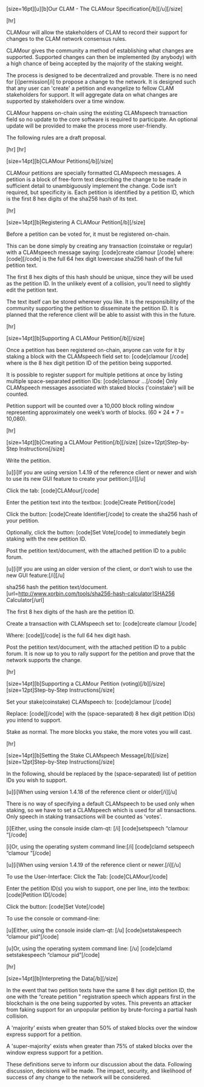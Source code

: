 [size=16pt][u][b]Our CLAM - The CLAMour Specification[/b][/u][/size]


[hr]

CLAMour will allow the stakeholders of CLAM to record their support for changes to the CLAM network consensus rules.

CLAMour gives the community a method of establishing what changes are supported. 
Supported changes can then be implemented (by anybody) with a high chance of being accepted by the majority of the staking weight.

The process is designed to be decentralized and provable.
There is no need for [i]permission[/i] to propose a change to the network.
It is designed such that any user can 'create' a petition and evangelize to fellow CLAM stakeholders for support.
It will aggregate data on what changes are supported by stakeholders over a time window.

CLAMour happens on-chain using the existing CLAMspeech transaction field so no update to the core software is required to participate. 
An optional update will be provided to make the process more user-friendly.

The following rules are a draft proposal.

[hr]
[hr]


[size=14pt][b]CLAMour Petitions[/b][/size]

CLAMour petitions are specially formatted CLAMspeech messages. 
A petition is a block of free-form text describing the change to be made in sufficient detail to unambiguously implement the change. 
Code isn’t required, but specificity is. 
Each petition is identified by a petition ID, which is the first 8 hex digits of the sha256 hash of its text.

[hr]


[size=14pt][b]Registering A CLAMour Petition[/b][/size]

Before a petition can be voted for, it must be registered on-chain. 

This can be done simply by creating any transaction (coinstake or regular) with a CLAMspeech message saying: 
[code]create clamour <sha256>[/code]
where: 
[code]<sha256>[/code]
is the full 64 hex digit lowercase sha256 hash of the full petition text. 

The first 8 hex digits of this hash should be unique, since they will be used as the petition ID. 
In the unlikely event of a collision, you’ll need to slightly edit the petition text.

The text itself can be stored wherever you like. 
It is the responsibility of the community supporting the petition to disseminate the petition ID. 
It is planned that the reference client will be able to assist with this in the future.

[hr]


[size=14pt][b]Supporting A CLAMour Petition[/b][/size]

Once a petition has been registered on-chain, anyone can vote for it by staking a block with the CLAMspeech field set to: 
[code]clamour <pid>[/code]
where <pid> is the 8 hex digit petition ID of the petition being supported. 

It is possible to register support for multiple petitions at once by listing multiple space-separated petition IDs: 
[code]clamour <pid1> <pid2> <pid3> …[/code]
Only CLAMspeech messages associated with staked blocks ('coinstake') will be counted.

Petition support will be counted over a 10,000 block rolling window representing approximately one week’s worth of blocks. 
(60 * 24 * 7 = 10,080).

[hr]


[size=14pt][b]Creating a CLAMour Petition[/b][/size]
[size=12pt]Step-by-Step Instructions[/size]

Write the petition.


[u][i]If you are using version 1.4.19 of the reference client or newer and wish to use its new GUI feature to create your petition:[/i][/u]

Click the tab: 
[code]CLAMour[/code]

Enter the petition text into the textbox: 
[code]Create Petition[/code]

Click the button:
[code]Create Identifier[/code]
to create the sha256 hash of your petition.

Optionally, click the button: 
[code]Set Vote[/code]
to immediately begin staking with the new petition ID.

Post the petition text/document, with the attached petition ID to a public forum.


[u][i]If you are using an older version of the client, or don’t wish to use the new GUI feature:[/i][/u]

sha256 hash the petition text/document. [url=http://www.xorbin.com/tools/sha256-hash-calculator]SHA256 Calculator[/url]

The first 8 hex digits of the hash are the petition ID.

Create a transaction with CLAMspeech set to: 
[code]create clamour <sha256>[/code] 

Where: 
[code]<sha256>[/code] 
is the full 64 hex digit hash.

Post the petition text/document, with the attached petition ID to a public forum.
It is now up to you to rally support for the petition and prove that the network supports the change.

[hr]


[size=14pt][b]Supporting a CLAMour Petition (voting)[/b][/size]
[size=12pt]Step-by-Step Instructions[/size]

Set your stake(coinstake) CLAMspeech to: 
[code]clamour <pid>[/code]

Replace: 
[code]<pid>[/code]
with the (space-separated) 8 hex digit petition ID(s) you intend to support.

Stake as normal. 
The more blocks you stake, the more votes you will cast.

[hr]


[size=14pt][b]Setting the Stake CLAMspeech Message[/b][/size]
[size=12pt]Step-by-Step Instructions[/size]

In the following, <pid> should be replaced by the (space-separated) list of petition IDs you wish to support.


[u][i]When using version 1.4.18 of the reference client or older[/i][/u]

There is no way of specifying a default CLAMspeech to be used only when staking, so we have to set a CLAMspeech which is used for all transactions. 
Only speech in staking transactions will be counted as 'votes'.

[i]Either, using the console inside clam-qt: [/i]
[code]setspeech “clamour <pid>”[/code]

[i]Or, using the operating system command line:[/i] 
[code]clamd setspeech “clamour <pid>”[/code]


[u][i]When using version 1.4.19 of the reference client or newer.[/i][/u]

To use the User-Interface:
Click the Tab: 
[code]CLAMour[/code]

Enter the petition ID(s) you wish to support, one per line, into the textbox:
[code]Petition ID[/code]

Click the button:
[code]Set Vote[/code]

To use the console or command-line:

[u]Either, using the console inside clam-qt: [/u]
[code]setstakespeech “clamour pid”[/code]

[u]Or, using the operating system command line: [/u]
[code]clamd setstakespeech “clamour pid”[/code]

[hr]


[size=14pt][b]Interpreting the Data[/b][/size]

In the event that two petition texts have the same 8 hex digit petition ID, the one with the “create petition <sha256>” registration speech which appears first in the blockchain is the one being supported by votes. 
This prevents an attacker from faking support for an unpopular petition by brute-forcing a partial hash collision.

A 'majority' exists when greater than 50% of staked blocks over the window express support for a petition.

A 'super-majority' exists when greater than 75% of staked blocks over the window express support for a petition.

These definitions serve to inform our discussion about the data. 
Following discussion, decisions will be made. 
The impact, security, and likelihood of success of any change to the network will be considered. 
